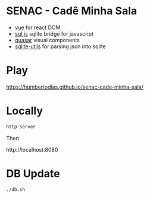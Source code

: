 # SENAC - Cadê Minha Sala

* [vue](https://vuejs.org) for react DOM
* [sql.js](https://sql.js.org) sqlite bridge for javascript
* [quasar](https://quasar.dev/vue-component) visual components
* [sqlite-utils](https://sqlite-utils.datasette.io/en/stable/cli.html) for parsing json into sqlite


# Play

https://humbertodias.github.io/senac-cade-minha-sala/


# Locally

```sh
http-server
```
Then

http://localhost:8080


# DB Update

```sh
./db.sh
```
